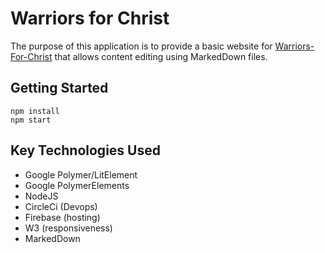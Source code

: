 # Warriors for Christ
The purpose of this application is to provide a basic website for <a href="https://www.warriors-for-christ.com">Warriors-For-Christ</a> that allows content editing using MarkedDown files.

## Getting Started
```
npm install
npm start
```

## Key Technologies Used
* Google Polymer/LitElement
* Google PolymerElements
* NodeJS
* CircleCi (Devops)
* Firebase (hosting)
* W3 (responsiveness)
* MarkedDown
